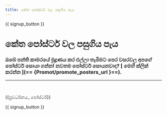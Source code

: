 ```yaml
---
title: කේත පෝස්ටර් වල පසුගිය පැය
---
```


{{ signup_button }}

# කේත පෝස්ටර් වල පසුගිය පැය

### ඔබේ පන්ති කාමරයේ මුද්‍රණය කර එල්ලා තැබීමට පෙර වසරවල අපගේ පෝස්ටර් සොයා ගන්න! නවතම පෝස්ටර් සොයනවාද? [ මෙහි ක්ලික් කරන්න ](== {Promot/promote_posters_url }==).

* * *

<br />

{{ප්‍රවර්ධනය_ පෝස්ටර්}}

{{ signup_button }}